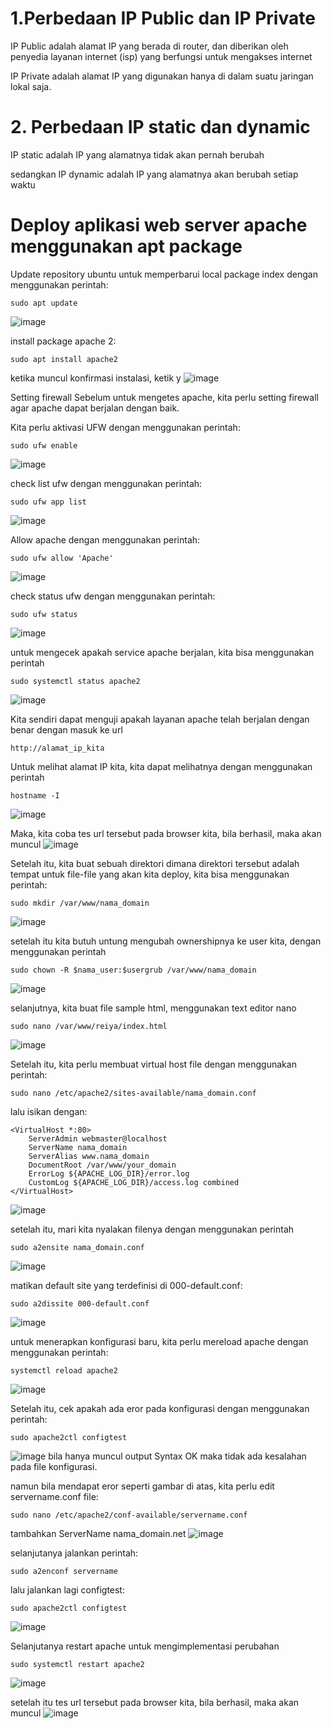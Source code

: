 # 1.Perbedaan IP Public dan IP Private

IP Public adalah alamat IP yang berada di router, dan diberikan oleh penyedia layanan internet (isp) yang berfungsi untuk mengakses internet

IP Private adalah alamat IP yang digunakan hanya di dalam suatu jaringan lokal saja.

# 2. Perbedaan IP static dan dynamic

IP static adalah IP yang alamatnya tidak akan pernah berubah

sedangkan IP dynamic adalah IP yang alamatnya akan berubah setiap waktu

# Deploy aplikasi web server apache menggunakan apt package

Update repository ubuntu untuk memperbarui local package index dengan menggunakan perintah:
```
sudo apt update
```
![image](https://user-images.githubusercontent.com/36489276/201912100-8a8bf2ee-0a64-4da3-8b51-0e563e5d17d9.png)


install package apache 2: 
```
sudo apt install apache2
```
ketika muncul konfirmasi instalasi, ketik y
![image](https://user-images.githubusercontent.com/36489276/201913191-e0117944-6f5f-4cc7-b524-e4789d2d73e8.png)

Setting firewall
Sebelum untuk mengetes apache, kita perlu setting firewall agar apache dapat berjalan dengan baik.

Kita perlu aktivasi UFW dengan menggunakan perintah:
```
sudo ufw enable
```
![image](https://user-images.githubusercontent.com/36489276/201920589-ce969cfe-f402-430d-8f8c-3554dd45c1db.png)

check list ufw dengan menggunakan perintah:
```
sudo ufw app list
```
![image](https://user-images.githubusercontent.com/36489276/201913768-1003e39c-20e6-433a-9dc8-6e21662d4d84.png)

Allow apache dengan menggunakan perintah:
```
sudo ufw allow 'Apache'
```
![image](https://user-images.githubusercontent.com/36489276/201917489-39a7dd3c-cffd-476d-bc84-0436098f0417.png)

check status ufw dengan menggunakan perintah:
```
sudo ufw status
```
![image](https://user-images.githubusercontent.com/36489276/201920813-16dfea6f-5422-4984-882b-8cd26d0a47d7.png)

untuk mengecek apakah service apache berjalan, kita bisa menggunakan perintah
```
sudo systemctl status apache2
```
![image](https://user-images.githubusercontent.com/36489276/201921876-949e693a-8751-43da-8635-73391d241457.png)

Kita sendiri dapat menguji apakah layanan apache telah berjalan dengan benar dengan masuk ke url
```
http://alamat_ip_kita
```
Untuk melihat alamat IP kita, kita dapat melihatnya dengan menggunakan perintah
```
hostname -I
```
![image](https://user-images.githubusercontent.com/36489276/201926193-19bbd405-67e6-4dbf-abb4-9bc3082b62ec.png)

Maka, kita coba tes url tersebut pada browser kita, bila berhasil, maka akan muncul
![image](https://user-images.githubusercontent.com/36489276/201926866-172b1318-b44c-4bc0-b46e-e207a7a4550b.png)

Setelah itu, kita buat sebuah direktori dimana direktori tersebut adalah tempat untuk file-file yang akan kita deploy,
kita bisa menggunakan perintah:
```
sudo mkdir /var/www/nama_domain
```
![image](https://user-images.githubusercontent.com/36489276/202533178-827d4de5-4325-493f-b783-401c5b8a6b27.png)

setelah itu kita butuh untung mengubah ownershipnya ke user kita, dengan menggunakan perintah
```
sudo chown -R $nama_user:$usergrub /var/www/nama_domain
```
![image](https://user-images.githubusercontent.com/36489276/202533303-1bbf14f0-1fdf-448c-94d7-2be6225a462a.png)


selanjutnya, kita buat file sample html, menggunakan text editor nano
```
sudo nano /var/www/reiya/index.html
```
![image](https://user-images.githubusercontent.com/36489276/201945103-912a5825-a535-4809-978e-52dde01bb871.png)

Setelah itu, kita perlu membuat virtual host file dengan menggunakan perintah:
```
sudo nano /etc/apache2/sites-available/nama_domain.conf
```
lalu isikan dengan:
```
<VirtualHost *:80>
    ServerAdmin webmaster@localhost
    ServerName nama_domain
    ServerAlias www.nama_domain
    DocumentRoot /var/www/your_domain
    ErrorLog ${APACHE_LOG_DIR}/error.log
    CustomLog ${APACHE_LOG_DIR}/access.log combined
</VirtualHost>
```
![image](https://user-images.githubusercontent.com/36489276/201948226-75b44c6b-6de6-4b1f-99f6-c6efab12f8de.png)

setelah itu, mari kita nyalakan filenya dengan menggunakan perintah
```
sudo a2ensite nama_domain.conf
```
![image](https://user-images.githubusercontent.com/36489276/201950543-122491eb-8a3f-4b26-98b0-71142db4bbe6.png)

matikan default site yang terdefinisi di 000-default.conf:
```
sudo a2dissite 000-default.conf
```
![image](https://user-images.githubusercontent.com/36489276/201951061-d9878bf3-95e8-4c2b-a587-2f1a5abef7a1.png)

untuk menerapkan konfigurasi baru, kita perlu mereload apache dengan menggunakan perintah:
```
systemctl reload apache2
```
![image](https://user-images.githubusercontent.com/36489276/201951764-f48803ef-7b69-4909-8c64-e58557a3c73d.png)

Setelah itu, cek apakah ada eror pada konfigurasi dengan menggunakan perintah:
```
sudo apache2ctl configtest
```
![image](https://user-images.githubusercontent.com/36489276/201952185-041cc11e-af1e-4a30-ab71-9ab320344e97.png)
bila hanya muncul output Syntax OK maka tidak ada kesalahan pada file konfigurasi.

namun bila mendapat eror seperti gambar di atas, kita perlu edit servername.conf file:
```
sudo nano /etc/apache2/conf-available/servername.conf
```
tambahkan ServerName nama_domain.net
![image](https://user-images.githubusercontent.com/36489276/201955426-ea4f7c36-37ea-409a-b02b-a04c61d2d050.png)

selanjutanya jalankan perintah:
```
sudo a2enconf servername
```
lalu jalankan lagi configtest:
```
sudo apache2ctl configtest
```
![image](https://user-images.githubusercontent.com/36489276/201956224-8cb3bdbf-5887-4128-9721-33a6ba565085.png)


Selanjutanya restart apache untuk mengimplementasi perubahan
```
sudo systemctl restart apache2
```
![image](https://user-images.githubusercontent.com/36489276/201952482-2d685776-98bf-4374-870f-e892d01bb1de.png)

setelah itu tes url tersebut pada browser kita, bila berhasil, maka akan muncul
![image](https://user-images.githubusercontent.com/36489276/202082190-243da32f-df71-4115-813c-4b1f3c5d2689.png)




